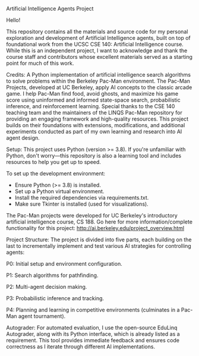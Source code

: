 Artificial Intelligence Agents Project

Hello!

This repository contains all the materials and source code for my personal exploration and development of Artificial Intelligence agents, built on top of foundational work from the UCSC CSE 140: Artificial Intelligence course. While this is an independent project, I want to acknowledge and thank the course staff and contributors whose excellent materials served as a starting point for much of this work.

Credits:
A Python implementation of artificial intelligence search algorithms to solve problems within the Berkeley Pac-Man environment. The Pac-Man Projects, developed at UC Berkeley, apply AI concepts to the classic arcade game. I help Pac-Man find food, avoid ghosts, and maximize his game score using uninformed and informed state-space search, probabilistic inference, and reinforcement learning. Special thanks to the CSE 140 teaching team and the maintainers of the LINQS Pac-Man repository for providing an engaging framework and high-quality resources. This project builds on their foundations with extensions, modifications, and additional experiments conducted as part of my own learning and research into AI agent design.

Setup:
This project uses Python (version >= 3.8). If you're unfamiliar with Python, don't worry—this repository is also a learning tool and includes resources to help you get up to speed.

To set up the development environment:

- Ensure Python (>= 3.8) is installed.
- Set up a Python virtual environment.
- Install the required dependencies via requirements.txt.
- Make sure Tkinter is installed (used for visualizations).

The Pac-Man projects were developed for UC Berkeley's introductory artificial intelligence course, CS 188. Go here for more information/complete functionality for this project: http://ai.berkeley.edu/project_overview.html

Project Structure:
The project is divided into five parts, each building on the last to incrementally implement and test various AI strategies for controlling agents:

P0: Initial setup and environment configuration.

P1: Search algorithms for pathfinding.

P2: Multi-agent decision making.

P3: Probabilistic inference and tracking.

P4: Planning and learning in competitive environments (culminates in a Pac-Man agent tournament).

Autograder:
For automated evaluation, I use the open-source EduLinq Autograder, along with its Python interface, which is already listed as a requirement. This tool provides immediate feedback and ensures code correctness as I iterate through different AI implementations.